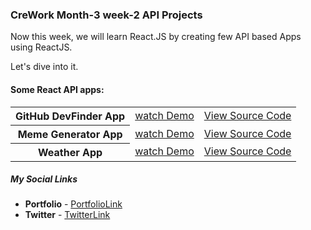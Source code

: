 ### CreWork Month-3 week-2 API Projects

Now this week, we will learn React.JS by creating few API based Apps using ReactJS.

Let's dive into it.

#### Some React API apps:

  <table>
    <tr>
      <th>GitHub DevFinder App</th>
      <td><a href="https://react-github-devfinder.netlify.app/">watch Demo</a></td>
      <td><a href="https://github.com/shanolhere/CreWork/tree/main/week-2">View Source Code</a></td>
    </tr>
    <tr>
      <th>Meme Generator App</th>
      <td><a href="https://react-meme-creator.netlify.app/">watch Demo</a></td>
      <td><a href="https://github.com/shanolhere/CreWork/tree/main/week-3">View Source Code</a></td>
    </tr>
    <tr>
      <th>Weather App</th>
      <td><a href="https://react-weatherfinder.netlify.app/">watch Demo</a></td>
      <td><a href="https://github.com/shanolhere/CreWork/tree/main/week-4">View Source Code</a></td>
    </tr>

</table>

##### **My Social Links**

- **Portfolio**  - [PortfolioLink](https://sabiya.netlify.app/)
- **Twitter** - [TwitterLink](https://twitter.com/nerd_fswd)
